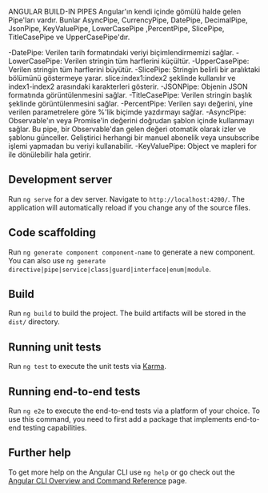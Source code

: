 ANGULAR BUILD-IN PIPES
Angular'ın kendi içinde gömülü halde gelen Pipe'ları vardır. Bunlar  AsyncPipe, CurrencyPipe, DatePipe, DecimalPipe, JsonPipe, KeyValuePipe, LowerCasePipe ,PercentPipe, SlicePipe, TitleCasePipe ve UpperCasePipe'dır.

-DatePipe:  Verilen tarih formatındaki veriyi biçimlendirmemizi sağlar.
-LowerCasePipe: Verilen stringin tüm harflerini küçültür.
-UpperCasePipe: Verilen stringin tüm harflerini büyütür.
-SlicePipe: Stringin belirli bir aralıktaki bölümünü göstermeye yarar.
slice:index1:index2 şeklinde kullanılır ve index1-index2 arasındaki karakterleri gösterir.
-JSONPipe: Objenin JSON formatında görüntülenmesini sağlar.
-TitleCasePipe: Verilen stringin başlık şeklinde görüntülenmesini sağlar.
-PercentPipe: Verilen sayı değerini, yine verilen parametrelere göre %'lik biçimde yazdırmayı sağlar.
-AsyncPipe: Observable'ın veya Promise'in değerini doğrudan şablon içinde kullanmayı sağlar. Bu pipe, bir Observable'dan gelen değeri otomatik olarak izler ve şablonu günceller. Geliştirici herhangi bir manuel abonelik veya unsubscribe işlemi yapmadan bu veriyi kullanabilir.
-KeyValuePipe: Object ve mapleri for ile dönülebilir hala getirir.

## Development server

Run `ng serve` for a dev server. Navigate to `http://localhost:4200/`. The application will automatically reload if you change any of the source files.

## Code scaffolding

Run `ng generate component component-name` to generate a new component. You can also use `ng generate directive|pipe|service|class|guard|interface|enum|module`.

## Build

Run `ng build` to build the project. The build artifacts will be stored in the `dist/` directory.

## Running unit tests

Run `ng test` to execute the unit tests via [Karma](https://karma-runner.github.io).

## Running end-to-end tests

Run `ng e2e` to execute the end-to-end tests via a platform of your choice. To use this command, you need to first add a package that implements end-to-end testing capabilities.

## Further help

To get more help on the Angular CLI use `ng help` or go check out the [Angular CLI Overview and Command Reference](https://angular.io/cli) page.
